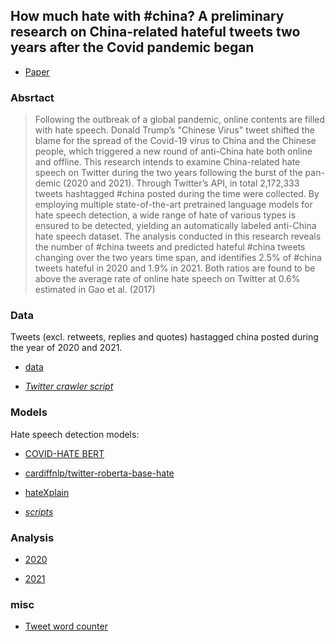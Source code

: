 ## How much hate with #china? A preliminary research on China-related hateful tweets two years after the Covid pandemic began


* [Paper](https://github.com/JINHXu/how-much-hate-with-china/blob/main/How_much_hate_with__china___Jinghua_Xu_.pdf)
<!-- * _[Author: Jinghua Xu](jinhxu.github.io)_ -->

### Absrtact

> Following the outbreak of a global pandemic,
online contents are filled with hate speech. Donald Trump’s "Chinese Virus" tweet shifted the
blame for the spread of the Covid-19 virus to
China and the Chinese people, which triggered
a new round of anti-China hate both online
and offline. This research intends to examine
China-related hate speech on Twitter during
the two years following the burst of the pan-
demic (2020 and 2021). Through Twitter’s API,
in total 2,172,333 tweets hashtagged #china
posted during the time were collected. By employing multiple state-of-the-art pretrained language models for hate speech detection, a wide
range of hate of various types is ensured to
be detected, yielding an automatically labeled
anti-China hate speech dataset. The analysis
conducted in this research reveals the number
of #china tweets and predicted hateful #china
tweets changing over the two years time span,
and identifies 2.5% of #china tweets hateful
in 2020 and 1.9% in 2021. Both ratios are
found to be above the average rate of online
hate speech on Twitter at 0.6% estimated in
Gao et al. (2017)

### Data 

Tweets (excl. retweets, replies and quotes) hastagged china posted during the year of 2020 and 2021.

* [data](https://drive.google.com/drive/folders/19_IJP2E6HmRHLYsip5cWMnxPIuHgE09r?usp=sharing)

* _[Twitter crawler script](https://github.com/JINHXu/how-much-hate-with-china/tree/main/scripts/notebooks/get_data)_

### Models

Hate speech detection models:

* [COVID-HATE BERT](https://arxiv.org/abs/2005.12423)
* [cardiffnlp/twitter-roberta-base-hate](https://arxiv.org/pdf/2010.12421)
* [hateXplain](https://arxiv.org/abs/2012.10289)


* _[scripts](https://github.com/JINHXu/how-much-hate-with-china/tree/main/scripts/notebooks/get_predictions)_


### Analysis

* [2020](https://colab.research.google.com/drive/1ey7XuGHk8XUdzqfCNHLbpvRt70Yjfq9I?usp=sharing)

* [2021](https://colab.research.google.com/drive/1uMpKYhIZAFVmXXFpuf1kYcraRnN4qkKp?usp=sharing)

### misc

* [Tweet word counter](https://colab.research.google.com/drive/17xB5_Q0sQR32GRr7RbGMGLqyvbmuAbeG?usp=sharing)



<!-- # How much hate with \#china? Analyze China-related hateful tweets two years since the Covid pandemic

Code repository for the paper 

__How much hate with \#china? Analyze China-related hateful tweets two years since the Covid pandemic__


## Data

Tweets hashtagged China posted during Jan 2020 - Jan 2022

## 3 methods or more?

Focus on the most advanced methods here:

* do I need a baseline here?
* snorkel (also to evaluate snorkel in this large unlabled data user case)
* pre-trained language model
* another pre-trained language model
* continue researching...

## models 

* [HATE BERT](https://huggingface.co/cardiffnlp/twitter-roberta-base-hate)
* [COVID-HATE BERT](https://www.dropbox.com/sh/g9uglvl3cd61k69/AACEk2O2BEKwRTcGthgROOcWa?dl=0)
* [BERTweet](https://huggingface.co/cardiffnlp/bertweet-base-hate)
* [HateXplain/TimeLMs: Diachronic Language Models from Twitter](https://huggingface.co/Hate-speech-CNERG/bert-base-uncased-hatexplain)

* ~~[SNORKEL spam tutorial](https://www.snorkel.org/use-cases/01-spam-tutorial)~~
* ~~[top models in tweeteval-hate]()~~

-> voting system

## Evaluation

evaluate each system using COVID-HATE corpus

## it might be possible to develope a voting system (or other ways to combine the systems in order to get more reliable results) based on the individual systems?

## analysis

* number/percentage of hateful tweets per day during the two years
* overall percentage: number hateful #china/all #china



### possible further analysis using the "best model"

* report \# china hate speech one year before and after the global pandemic (Jan 2019 - Jan 2021)
* Analyze hateful tweets hashtagged with other countries (largest 10 economies) and visualise the comparison



## References

* [Hate speech detection: Challenges and solutions](https://journals.plos.org/plosone/article?id=10.1371/journal.pone.0221152)
* [Deep Learning for Hate Speech Detection in Tweets](https://dl.acm.org/doi/abs/10.1145/3041021.3054223)
* [comparison hate classifiers](https://iopscience.iop.org/article/10.1088/1757-899X/830/3/032006#:~:text=The%20results%20show%20that%20the,the%20classification%20of%20hate%20speech.)
* [resources and benchmark datasets for hate speech detection: a systemetic review](https://link.springer.com/article/10.1007/s10579-020-09502-8)
* [COVID-HATE data](https://dl.acm.org/doi/abs/10.1145/3487351.3488324)
* [COVID-HateBERT](https://ieeexplore.ieee.org/abstract/document/9680128)
* [An Extensive Guide to collecting tweets from Twitter API v2 for academic research using Python 3](https://towardsdatascience.com/an-extensive-guide-to-collecting-tweets-from-twitter-api-v2-for-academic-research-using-python-3-518fcb71df2a)

* [Twitter API dev docs](https://developer.twitter.com/en/docs/twitter-api/tweets/search/api-reference/get-tweets-search-all)

* [Misinformation and Hate Speech: The Case of Anti-Asian Hate Speech During the COVID-19 Pandemic](https://tsjournal.org/index.php/jots/article/view/13)
* [ElSherief 2018](https://github.com/mayelsherif/hate_speech_icwsm18)


## Noting taking

* number of \#china tweets posted on 2022-02-20: 5345

## MISC

* [dev portal dashboard](https://developer.twitter.com/en/portal/dashboard)

## DATA
 
collected and annotated data should be eventually uploaded to google drive.
 -->
